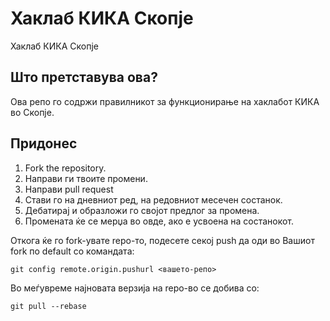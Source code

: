 Хаклаб КИКА Скопје
=============

Хаклаб КИКА Скопје

Што претставува ова?
---------------

Ова репо го содржи правилникот за функционирање на хаклабот КИКА во Скопје.

Придонес
------------

1. Fork the repository.
1. Направи ги твоите промени.
1. Направи pull request
1. Стави го на дневниот ред, на редовниот месечен состанок.
1. Дебатирај и образложи го својот предлог за промена.
1. Промената ќе се мерџа во овде, ако е усвоена на состанокот.

Откога ќе го fork-увате repo-то, подесете секој push да оди во Вашиот fork по default со командата:

    git config remote.origin.pushurl <вашето-репо>

Во меѓувреме најновата верзија на repo-во се добива со:

    git pull --rebase
